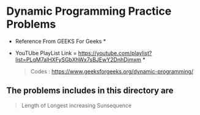 # Dynamic Programming Practice Problems

* Reference From GEEKS For Geeks *

* YouTUbe PlayList Link = https://youtube.com/playlist?list=PLqM7alHXFySGbXhWx7sBJEwY2DnhDjmxm *

    > Codes : https://www.geeksforgeeks.org/dynamic-programming/

## The problems includes in this directory are 

> Length of Longest increasing Sunsequence 
>   
